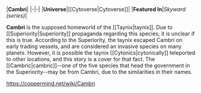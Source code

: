 |**Cambri**|
|-|-|
|**Universe**|[[Cytoverse\|Cytoverse]]|
|**Featured In**|*Skyward (series)*|

**Cambri** is the supposed homeworld of the [[Taynix\|taynix]]. Due to [[Superiority\|Superiority]] propaganda regarding this species, it is unclear if this is true.
According to the Superiority, the taynix escaped Cambri on early trading vessels, and are considered an invasive species on many planets. However, it is possible the taynix [[Cytonics\|cytonically]] teleported to other locations, and this story is a cover for that fact.
The [[Cambric\|cambric]]--one of the five species that head the government in the Superiority--may be from Cambri, due to the similarities in their names.



https://coppermind.net/wiki/Cambri